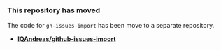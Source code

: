 
### This repository has moved ###

The code for `gh-issues-import` has been move to a separate repository.

 * [**IQAndreas/github-issues-import**](https://github.com/IQAndreas/github-issues-import/)

